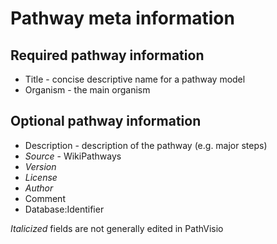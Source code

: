 


# Pathway meta information

## Required pathway information

* Title - concise descriptive name for a pathway model
* Organism - the main organism

## Optional pathway information

* Description - description of the pathway (e.g. major steps) 
* *Source* - WikiPathways
* *Version*  
* *License* 
* *Author*
* Comment
* Database:Identifier

*Italicized* fields are not generally edited in PathVisio

